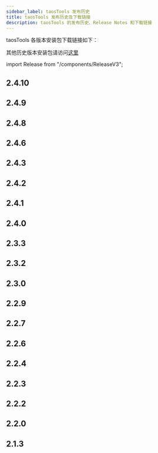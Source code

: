 ```yaml
---
sidebar_label: taosTools 发布历史
title: taosTools 发布历史及下载链接
description: taosTools 的发布历史、Release Notes 和下载链接
---
```


taosTools 各版本安装包下载链接如下：

其他历史版本安装包请访问[这里](https://www.taosdata.com/all-downloads)

import Release from "/components/ReleaseV3";

## 2.4.10

<Release type="tools" version="2.4.10" />

## 2.4.9

<Release type="tools" version="2.4.9" />

## 2.4.8

<Release type="tools" version="2.4.8" />

## 2.4.6

<Release type="tools" version="2.4.6" />

## 2.4.3

<Release type="tools" version="2.4.3" />

## 2.4.2

<Release type="tools" version="2.4.2" />

## 2.4.1

<Release type="tools" version="2.4.1" />

## 2.4.0

<Release type="tools" version="2.4.0" />

## 2.3.3

<Release type="tools" version="2.3.3" />

## 2.3.2

<Release type="tools" version="2.3.2" />

## 2.3.0

<Release type="tools" version="2.3.0" />

## 2.2.9

<Release type="tools" version="2.2.9" />

## 2.2.7

<Release type="tools" version="2.2.7" />

## 2.2.6

<Release type="tools" version="2.2.6" />

## 2.2.4

<Release type="tools" version="2.2.4" />

## 2.2.3

<Release type="tools" version="2.2.3" />

## 2.2.2

<Release type="tools" version="2.2.2" />

## 2.2.0

<Release type="tools" version="2.2.0" />

## 2.1.3

<Release type="tools" version="2.1.3" />
